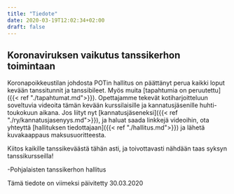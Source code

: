 ```yaml
---
title: "Tiedote"
date: 2020-03-19T12:02:34+02:00
draft: false
---
```

## Koronaviruksen vaikutus tanssikerhon toimintaan
Koronapoikkeustilan johdosta POTin hallitus on päättänyt perua kaikki loput kevään tanssitunnit ja tanssibileet. Myös muita [tapahtumia on peruutettu]({{< ref "./tapahtumat.md">}}). Opettajamme tekevät kotiharjoitteluun soveltuvia videoita tämän kevään kurssilaisille ja kannatusjäsenille huhti-toukokuun aikana. Jos liityt nyt [kannatusjäseneksi]({{< ref "./ry/kannatusjasenyys.md">}}), ja haluat saada linkkejä videoihin, ota yhteyttä [hallituksen tiedottajaan]({{< ref "./hallitus.md">}}) ja lähetä kuvakaappaus maksusuoritteesta.

Kiitos kaikille tanssikeväästä tähän asti, ja toivottavasti nähdään taas syksyn tanssikursseilla!

-Pohjalaisten tanssikerhon hallitus

Tämä tiedote on viimeksi päivitetty 30.03.2020


